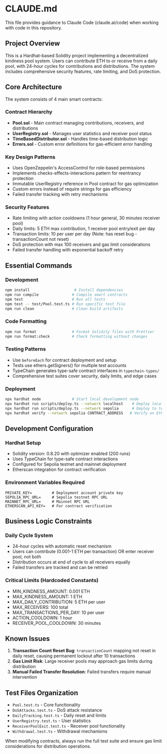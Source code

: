 # CLAUDE.md

This file provides guidance to Claude Code (claude.ai/code) when working with code in this repository.

## Project Overview

This is a Hardhat-based Solidity project implementing a decentralized kindness pool system. Users can contribute ETH to or receive from a daily pool, with 24-hour cycles for contributions and distributions. The system includes comprehensive security features, rate limiting, and DoS protection.

## Core Architecture

The system consists of 4 main smart contracts:

### Contract Hierarchy
- **Pool.sol** - Main contract managing contributions, receivers, and distributions
- **UserRegistry.sol** - Manages user statistics and receiver pool status  
- **TimeBasedDistributor.sol** - Handles time-based distribution logic
- **Errors.sol** - Custom error definitions for gas-efficient error handling

### Key Design Patterns
- Uses OpenZeppelin's AccessControl for role-based permissions
- Implements checks-effects-interactions pattern for reentrancy protection
- Immutable UserRegistry reference in Pool contract for gas optimization
- Custom errors instead of require strings for gas efficiency
- Failed transfer tracking with retry mechanisms

### Security Features
- Rate limiting with action cooldowns (1 hour general, 30 minutes receiver pool)
- Daily limits: 5 ETH max contribution, 1 receiver pool entry/exit per day
- Transaction limits: 10 per user per day (Note: has reset bug - transactionCount not reset)
- DoS protection with max 100 receivers and gas limit considerations
- Failed transfer handling with exponential backoff retry

## Essential Commands

### Development
```bash
npm install                    # Install dependencies
npm run compile               # Compile smart contracts
npm test                      # Run all tests
npm test -- test/Pool.test.ts # Run specific test file
npm run clean                 # Clean build artifacts
```

### Code Formatting
```bash
npm run format                # Format Solidity files with Prettier
npm run format:check          # Check formatting without changes
```

### Testing Patterns
- Use `beforeEach` for contract deployment and setup
- Tests use ethers.getSigners() for multiple test accounts
- TypeChain generates type-safe contract interfaces in `typechain-types/`
- Comprehensive test suites cover security, daily limits, and edge cases

### Deployment
```bash
npx hardhat node              # Start local development node
npx hardhat run scripts/deploy.ts --network localhost    # Deploy locally
npx hardhat run scripts/deploy.ts --network sepolia      # Deploy to testnet
npx hardhat verify --network sepolia CONTRACT_ADDRESS   # Verify on Etherscan
```

## Development Configuration

### Hardhat Setup
- Solidity version: 0.8.20 with optimizer enabled (200 runs)
- Uses TypeChain for type-safe contract interactions
- Configured for Sepolia testnet and mainnet deployment
- Etherscan integration for contract verification

### Environment Variables Required
```
PRIVATE_KEY=         # Deployment account private key
SEPOLIA_RPC_URL=     # Sepolia testnet RPC URL  
MAINNET_RPC_URL=     # Mainnet RPC URL
ETHERSCAN_API_KEY=   # For contract verification
```

## Business Logic Constraints

### Daily Cycle System
- 24-hour cycles with automatic reset mechanism
- Users can contribute (0.001-1 ETH per transaction) OR enter receiver pool, not both
- Distribution occurs at end of cycle to all receivers equally
- Failed transfers are tracked and can be retried

### Critical Limits (Hardcoded Constants)
- MIN_KINDNESS_AMOUNT: 0.001 ETH
- MAX_KINDNESS_AMOUNT: 1 ETH  
- MAX_DAILY_CONTRIBUTION: 5 ETH per user
- MAX_RECEIVERS: 100 total
- MAX_TRANSACTIONS_PER_DAY: 10 per user
- ACTION_COOLDOWN: 1 hour
- RECEIVER_POOL_COOLDOWN: 30 minutes

## Known Issues

1. **Transaction Count Reset Bug**: `transactionCount` mapping not reset in daily reset, causing permanent lockout after 10 transactions
2. **Gas Limit Risk**: Large receiver pools may approach gas limits during distribution
3. **Manual Failed Transfer Resolution**: Failed transfers require manual intervention

## Test Files Organization

- `Pool.test.ts` - Core functionality
- `DoSAttacks.test.ts` - DoS attack resistance  
- `DailyTracking.test.ts` - Daily reset and limits
- `UserRegistry.test.ts` - User statistics
- `ReceiverPoolExit.test.ts` - Receiver pool functionality
- `Withdrawal.test.ts` - Withdrawal mechanisms

When modifying contracts, always run the full test suite and ensure gas limit considerations for distribution operations.